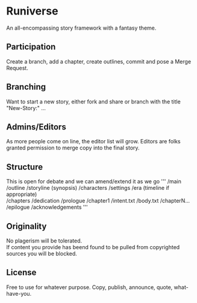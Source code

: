 # Runiverse
An all-encompassing story framework with a fantasy theme.
## Participation
Create a branch, add a chapter, create outlines, commit and pose a Merge Request.
## Branching
Want to start a new story, either fork and share or branch with the title "New-Story:" ...
## Admins/Editors
As more people come on line, the editor list will grow. Editors are folks granted permission to merge copy into the final story.
## Structure
This is open for debate and we can amend/extend it as we go
'''
/main
  /outline
  /storyline (synopsis)
    /characters
    /settings
    /era (timeline if appropriate)    
  /chapters
    /dedication
    /prologue
    /chapter1
      /intent.txt
      /body.txt
    /chapterN...
    /epilogue
    /acknowledgements
'''
## Originality
No plagerism will be tolerated.  
If content you provide has beend found to be pulled from copyrighted sources you will be blocked.
## License
Free to use for whatever purpose. Copy, publish, announce, quote, what-have-you.
